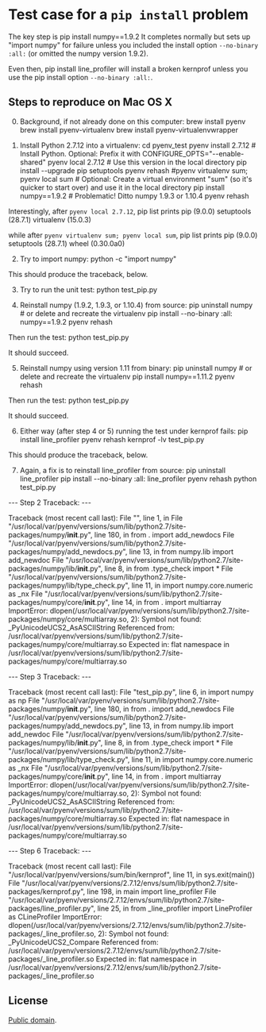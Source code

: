 # Test case for a `pip install` problem

The key step is
    pip install numpy==1.9.2
It completes normally but sets up "import numpy" for failure unless you included the install option `--no-binary :all:` (or omitted the numpy version 1.9.2).

Even then, 
    pip install line_profiler
will install a broken kernprof unless you use the pip install option `--no-binary :all:`.


## Steps to reproduce on Mac OS X

0. Background, if not already done on this computer:
    brew install pyenv
    brew install pyenv-virtualenv
    brew install pyenv-virtualenvwrapper

1. Install Python 2.7.12 into a virtualenv:
    cd pyenv_test
    pyenv install 2.7.12      # Install Python. Optional: Prefix it with CONFIGURE_OPTS="--enable-shared"
    pyenv local 2.7.12        # Use this version in the local directory
    pip install --upgrade pip setuptools
    pyenv rehash
    #pyenv virtualenv sum; pyenv local sum  # Optional: Create a virtual environment "sum" (so it's quicker to start over) and use it in the local directory
    pip install numpy==1.9.2  # Problematic! Ditto numpy 1.9.3 or 1.10.4
    pyenv rehash

Interestingly, after `pyenv local 2.7.12`,
    pip list
prints
    pip (9.0.0)
    setuptools (28.7.1)
    virtualenv (15.0.3)

while after `pyenv virtualenv sum; pyenv local sum`,
    pip list
prints
    pip (9.0.0)
    setuptools (28.7.1)
    wheel (0.30.0a0)

2. Try to import numpy:
    python -c "import numpy"

This should produce the traceback, below.

3. Try to run the unit test:
    python test_pip.py

4. Reinstall numpy (1.9.2, 1.9.3, or 1.10.4) from source:
    pip uninstall numpy     # or delete and recreate the virtualenv
    pip install --no-binary :all: numpy==1.9.2
    pyenv rehash

Then run the test:
    python test_pip.py

It should succeed.

5. Reinstall numpy using version 1.11 from binary:
    pip uninstall numpy     # or delete and recreate the virtualenv
    pip install numpy==1.11.2
    pyenv rehash

Then run the test:
    python test_pip.py

It should succeed.

6. Either way (after step 4 or 5) running the test under kernprof fails:
    pip install line_profiler
    pyenv rehash
    kernprof -lv test_pip.py

This should produce the traceback, below.

7. Again, a fix is to reinstall line_profiler from source:
    pip uninstall line_profiler
    pip install --no-binary :all: line_profiler
    pyenv rehash
    python test_pip.py


--- Step 2 Traceback: ---

Traceback (most recent call last):
  File "<string>", line 1, in <module>
  File "/usr/local/var/pyenv/versions/sum/lib/python2.7/site-packages/numpy/__init__.py", line 180, in <module>
    from . import add_newdocs
  File "/usr/local/var/pyenv/versions/sum/lib/python2.7/site-packages/numpy/add_newdocs.py", line 13, in <module>
    from numpy.lib import add_newdoc
  File "/usr/local/var/pyenv/versions/sum/lib/python2.7/site-packages/numpy/lib/__init__.py", line 8, in <module>
    from .type_check import *
  File "/usr/local/var/pyenv/versions/sum/lib/python2.7/site-packages/numpy/lib/type_check.py", line 11, in <module>
    import numpy.core.numeric as _nx
  File "/usr/local/var/pyenv/versions/sum/lib/python2.7/site-packages/numpy/core/__init__.py", line 14, in <module>
    from . import multiarray
ImportError: dlopen(/usr/local/var/pyenv/versions/sum/lib/python2.7/site-packages/numpy/core/multiarray.so, 2): Symbol not found: _PyUnicodeUCS2_AsASCIIString
  Referenced from: /usr/local/var/pyenv/versions/sum/lib/python2.7/site-packages/numpy/core/multiarray.so
  Expected in: flat namespace
 in /usr/local/var/pyenv/versions/sum/lib/python2.7/site-packages/numpy/core/multiarray.so


--- Step 3 Traceback: ---

Traceback (most recent call last):
  File "test_pip.py", line 6, in <module>
    import numpy as np
  File "/usr/local/var/pyenv/versions/sum/lib/python2.7/site-packages/numpy/__init__.py", line 180, in <module>
    from . import add_newdocs
  File "/usr/local/var/pyenv/versions/sum/lib/python2.7/site-packages/numpy/add_newdocs.py", line 13, in <module>
    from numpy.lib import add_newdoc
  File "/usr/local/var/pyenv/versions/sum/lib/python2.7/site-packages/numpy/lib/__init__.py", line 8, in <module>
    from .type_check import *
  File "/usr/local/var/pyenv/versions/sum/lib/python2.7/site-packages/numpy/lib/type_check.py", line 11, in <module>
    import numpy.core.numeric as _nx
  File "/usr/local/var/pyenv/versions/sum/lib/python2.7/site-packages/numpy/core/__init__.py", line 14, in <module>
    from . import multiarray
ImportError: dlopen(/usr/local/var/pyenv/versions/sum/lib/python2.7/site-packages/numpy/core/multiarray.so, 2): Symbol not found: _PyUnicodeUCS2_AsASCIIString
  Referenced from: /usr/local/var/pyenv/versions/sum/lib/python2.7/site-packages/numpy/core/multiarray.so
  Expected in: flat namespace
 in /usr/local/var/pyenv/versions/sum/lib/python2.7/site-packages/numpy/core/multiarray.so


--- Step 6 Traceback: ---

Traceback (most recent call last):
  File "/usr/local/var/pyenv/versions/sum/bin/kernprof", line 11, in <module>
    sys.exit(main())
  File "/usr/local/var/pyenv/versions/2.7.12/envs/sum/lib/python2.7/site-packages/kernprof.py", line 198, in main
    import line_profiler
  File "/usr/local/var/pyenv/versions/2.7.12/envs/sum/lib/python2.7/site-packages/line_profiler.py", line 25, in <module>
    from _line_profiler import LineProfiler as CLineProfiler
ImportError: dlopen(/usr/local/var/pyenv/versions/2.7.12/envs/sum/lib/python2.7/site-packages/_line_profiler.so, 2): Symbol not found: _PyUnicodeUCS2_Compare
  Referenced from: /usr/local/var/pyenv/versions/2.7.12/envs/sum/lib/python2.7/site-packages/_line_profiler.so
  Expected in: flat namespace
 in /usr/local/var/pyenv/versions/2.7.12/envs/sum/lib/python2.7/site-packages/_line_profiler.so


## License

[Public domain](https://github.com/1fish2/pyenv_test/blob/master/LICENSE.md).
